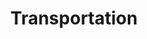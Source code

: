 ---
title: "Transportation"
icon: "icon twa-train"
manualLink: "#"
weight: 200
description: >
    Learn how transportation works in Austin.
---